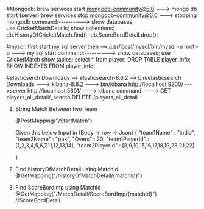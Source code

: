 #Mongodb:
brew services start mongodb-community@6.0  ---> mongo db start (server)
brew services stop mongodb-community@6.0   ---> stopping mongodb
command:---------->
show databases;  
use CricketMatchDetails;
show collections;
db.HistoryOfCricketMatch.find();
db.ScoreBordDetail.drop();




#mysql:
first start my sql server then -->
/usr/local/mysql/bin/mysql -u root -p     ---> my sql start
command:---------->
show databases;
use CricketMatch
show tables;
select * from player;
DROP TABLE player_info;
SHOW INDEXES FROM player_info;

#elasticserch
Downloads --> elasticsearch-8.6.2  --> bin/elasticsearch
Downloads ---> kibana-8.6.2 ---> bin/kibana
http://localhost:9200/   --->server
http://localhost:5601/   ---> kibana
command: --->
GET players_all_detail/_search
DELETE /players_all_detail




1. String Match Between two Team 

    @PostMapping("/StartMatch")

   Given this below Input in (Body -> row -> Json)
   {
        "team1Name" :  "india",
        "team2Name" : "pak",
        "Overs" : 20,
        "team1PlayerId" : [1,2,3,4,5,6,7,11,12,13,14],
        "team2PlayerId" : [8,9,10,15,16,17,18,19,28,21,22]

     }

2. Find historyOfMatchDetail using MatchId 
   @GetMapping("/historyOfMatchDetail/{matchId}") 

3. Find ScoreBordImp using MatchId
   @GetMapping("/MatchDetail/ScoreBordImp/{matchId}") //ScoreBordDetail